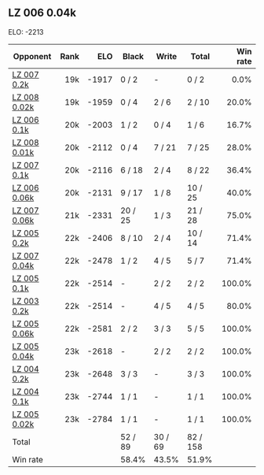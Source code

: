 ## LZ 006 0.04k ##

ELO: -2213

Opponent | Rank | ELO | Black | Write | Total | Win rate
---------|-----:|----:|-------|-------|-------|-------:
[LZ 007 0.2k](LZ%20007%200.2k.md) | 19k | -1917 | 0 / 2 | - | 0 / 2 | 0.0%
[LZ 008 0.02k](LZ%20008%200.02k.md) | 19k | -1959 | 0 / 4 | 2 / 6 | 2 / 10 | 20.0%
[LZ 006 0.1k](LZ%20006%200.1k.md) | 20k | -2003 | 1 / 2 | 0 / 4 | 1 / 6 | 16.7%
[LZ 008 0.01k](LZ%20008%200.01k.md) | 20k | -2112 | 0 / 4 | 7 / 21 | 7 / 25 | 28.0%
[LZ 007 0.1k](LZ%20007%200.1k.md) | 20k | -2116 | 6 / 18 | 2 / 4 | 8 / 22 | 36.4%
[LZ 006 0.06k](LZ%20006%200.06k.md) | 20k | -2131 | 9 / 17 | 1 / 8 | 10 / 25 | 40.0%
[LZ 007 0.06k](LZ%20007%200.06k.md) | 21k | -2331 | 20 / 25 | 1 / 3 | 21 / 28 | 75.0%
[LZ 005 0.2k](LZ%20005%200.2k.md) | 22k | -2406 | 8 / 10 | 2 / 4 | 10 / 14 | 71.4%
[LZ 007 0.04k](LZ%20007%200.04k.md) | 22k | -2478 | 1 / 2 | 4 / 5 | 5 / 7 | 71.4%
[LZ 005 0.1k](LZ%20005%200.1k.md) | 22k | -2514 | - | 2 / 2 | 2 / 2 | 100.0%
[LZ 003 0.2k](LZ%20003%200.2k.md) | 22k | -2514 | - | 4 / 5 | 4 / 5 | 80.0%
[LZ 005 0.06k](LZ%20005%200.06k.md) | 22k | -2581 | 2 / 2 | 3 / 3 | 5 / 5 | 100.0%
[LZ 005 0.04k](LZ%20005%200.04k.md) | 23k | -2618 | - | 2 / 2 | 2 / 2 | 100.0%
[LZ 004 0.2k](LZ%20004%200.2k.md) | 23k | -2648 | 3 / 3 | - | 3 / 3 | 100.0%
[LZ 004 0.1k](LZ%20004%200.1k.md) | 23k | -2744 | 1 / 1 | - | 1 / 1 | 100.0%
[LZ 005 0.02k](LZ%20005%200.02k.md) | 23k | -2784 | 1 / 1 | - | 1 / 1 | 100.0%
Total | | | 52 / 89 | 30 / 69 | 82 / 158 | 
Win rate| | | 58.4% | 43.5% | 51.9% | 

